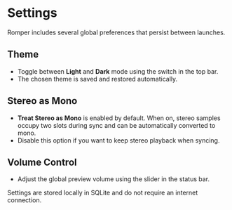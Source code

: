 <!-- 
layout: default
-->

# Settings

Romper includes several global preferences that persist between launches.

## Theme

- Toggle between **Light** and **Dark** mode using the switch in the top bar.
- The chosen theme is saved and restored automatically.

## Stereo as Mono

- **Treat Stereo as Mono** is enabled by default. When on, stereo samples occupy two slots during sync and can be automatically converted to mono.
- Disable this option if you want to keep stereo playback when syncing.

## Volume Control

- Adjust the global preview volume using the slider in the status bar.

Settings are stored locally in SQLite and do not require an internet connection.
